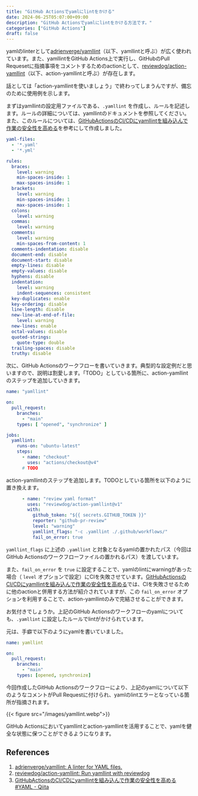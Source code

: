 ```yaml
---
title: "GitHub Actionsでyamlにlintをかける"
date: 2024-06-25T05:07:00+09:00
description: "GitHub Actionsでyamlにlintをかける方法です。"
categories: ["GitHub Actions"]
draft: false
---
```


yamlのlinterとして[adrienverge/yamllint](https://github.com/adrienverge/yamllint)（以下、yamllintと呼ぶ）が広く使われています。また、yamllintをGitHub Actions上で実行し、GitHubのPull Requesetに指摘事項をコメントするためのactionとして、[reviewdog/action-yamllint](https://github.com/reviewdog/action-yamllint)（以下、action-yamllintと呼ぶ）が存在します。

話としては「action-yamllintを使いましょう」で終わってしまうんですが、備忘のために使用例を示します。

まずはyamllintの設定用ファイルである、`.yamllint` を作成し、ルールを記述します。ルールの詳細については、yamllintのドキュメントを参照してください。また、このルールについては、[GitHubActionsのCI/CDにyamllintを組み込んで作業の安全性を高める](https://qiita.com/EnKUMA/items/6974e310221fc9765c2f)を参考にして作成しました。

```yaml
yaml-files:
  - '*.yaml'
  - '*.yml'

rules:
  braces:
    level: warning
    min-spaces-inside: 1
    max-spaces-inside: 1
  brackets:
    level: warning
    min-spaces-inside: 1
    max-spaces-inside: 1
  colons:
    level: warning
  commas:
    level: warning
  comments:
    level: warning
    min-spaces-from-content: 1
  comments-indentation: disable
  document-end: disable
  document-start: disable
  empty-lines: disable
  empty-values: disable
  hyphens: disable
  indentation:
    level: warning
    indent-sequences: consistent
  key-duplicates: enable
  key-ordering: disable
  line-length: disable
  new-line-at-end-of-file:
    level: warning
  new-lines: enable
  octal-values: disable
  quoted-strings:
    quote-type: double
  trailing-spaces: disable
  truthy: disable
```

次に、GitHub Actionsのワークフローを書いていきます。典型的な設定例だと思いますので、説明は割愛します。「TODO」としている箇所に、action-yamllintのステップを追加していきます。

```yaml
name: "yamllint"

on:
  pull_request:
    branches:
      - "main"
    types: [ "opened", "synchronize" ]

jobs:
  yamllint:
    runs-on: "ubuntu-latest"
    steps:
      - name: "checkout"
        uses: "actions/checkout@v4"
      # TODO
```

action-yamllintのステップを追加します。TODOとしている箇所を以下のように置き換えます。

```yaml
      - name: "review yaml format"
        uses: "reviewdog/action-yamllint@v1"
        with:
          github_token: "${{ secrets.GITHUB_TOKEN }}"
          reporter: "github-pr-review"
          level: "warning"
          yamllint_flags: "-c .yamllint ./.github/workflows/"
          fail_on_error: true
```

`yamllint_flags` に上述の `.yamllint` と対象となるyamlの置かれたパス（今回はGitHub Actionsのワークフローファイルの置かれるパス）を渡しています。

また、`fail_on_error` を `true` に設定することで、yamlのlintにwarningがあった場合（ `level` オプションで設定）にCIを失敗させています。[GitHubActionsのCI/CDにyamllintを組み込んで作業の安全性を高める](https://qiita.com/EnKUMA/items/6974e310221fc9765c2f)では、CIを失敗させるために他のactionと併用する方法が紹介されていますが、この `fail_on_error` オプションを利用することで、action-yamllintのみで完結させることができます。

お気付きでしょうか。上記のGitHub Actionsのワークフローのyamlについても、`.yamllint` に設定したルールでlintがかけられています。

元は、手癖で以下のようにyamlを書いていました。

```yaml
name: yamllint

on:
  pull_request:
    branches:
      - "main"
    types: [opened, synchronize]
```

今回作成したGitHub Actionsのワークフローにより、上記のyamlについて以下のようなコメントがPull Requestに付けられ、yamlのlintエラーとなっている箇所が指摘されます。

{{< figure src="/images/yamllint.webp">}}

GitHub Actionsにおいてyamllintとaction-yamllintを活用することで、yamlを健全な状態に保つことができるようになります。

## References

1. [adrienverge/yamllint: A linter for YAML files.](https://github.com/adrienverge/yamllint)
2. [reviewdog/action-yamllint: Run yamllint with reviewdog](https://github.com/reviewdog/action-yamllint)
3. [GitHubActionsのCI/CDにyamllintを組み込んで作業の安全性を高める #YAML - Qiita](https://qiita.com/EnKUMA/items/6974e310221fc9765c2f)
